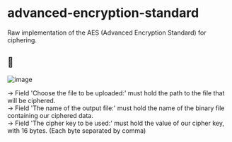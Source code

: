 # advanced-encryption-standard
Raw implementation of the AES (Advanced Encryption Standard) for ciphering.

## 👾
![image](https://github.com/zenialexandre/advanced-encryption-standard/assets/84157233/e27743b3-851b-4c3e-8bab-1874e52fc295) <br>

-> Field 'Choose the file to be uploaded:' must hold the path to the file that will be ciphered. <br>
-> Field 'The name of the output file:' must hold the name of the binary file containing our ciphered data. <br>
-> Field 'The cipher key to be used:' must hold the value of our cipher key, with 16 bytes. (Each byte separated by comma) <br>
